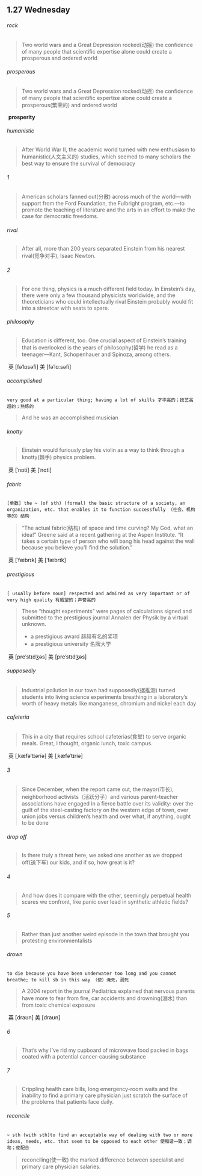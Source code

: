 ## 1.27	Wednesday

###### rock

> Two world wars and a Great Depression rocked(动摇) the confidence of many people that scientific expertise alone could create a prosperous and ordered world

###### prosperous

> Two world wars and a Great Depression rocked(动摇) the confidence of many people that scientific expertise alone could create a prosperous(繁荣的) and ordered world

​	**prosperity**

###### humanistic

> After World War Ⅱ, the academic world turned with new enthusiasm to humanistic(人文主义的) studies, which seemed to many scholars the best way to ensure the survival of democracy

###### 1

> American scholars fanned out(分散) across much of the world—with support from the Ford Foundation, the Fulbright program, etc.—to promote the teaching of literature and the arts in an effort to make the case for democratic freedoms.

###### rival

> After all, more than 200 years separated Einstein from his nearest rival(竞争对手), Isaac Newton.

###### 2

> For one thing, physics is a much different field today. In Einstein’s day, there were only a few thousand physicists worldwide, and the theoreticians who could intellectually rival Einstein probably would fit into a streetcar with seats to spare.

###### philosophy

> Education is different, too. One crucial aspect of Einstein’s training that is overlooked is the years of philosophy(哲学) he read as a teenager—Kant, Schopenhauer and Spinoza, among others.

​	英 [fəˈlɒsəfi]   美 [fəˈlɑːsəfi] 

###### accomplished

​	`very good at a particular thing; having a lot of skills 才华高的；技艺高超的；熟练的`

> And he was an accomplished musician

###### knotty

> Einstein would furiously play his violin as a way to think through a knotty(棘手) physics problem.

​	英 [ˈnɒti]   美 [ˈnɑti] 

###### fabric 

​	`[单数] the ~ (of sth) (formal) the basic structure of a society, an organization, etc. that enables it to function successfully （社会、机构等的）结构`

> “The actual fabric(结构) of space and time curving? My God, what an idea!” Greene said at a recent gathering at the Aspen Institute. “It takes a certain type of person who will bang his head against the wall because you believe you’ll find the solution.”

​	英 [ˈfæbrɪk]   美 [ˈfæbrɪk] 

###### prestigious

​	`[ usually before noun] respected and admired as very important or of very high quality 有威望的；声誉高的`

> These “thought experiments” were pages of calculations signed and submitted to the prestigious journal Annalen der Physik by a virtual unknown.
>
> - a prestigious award 赫赫有名的奖项
> - a prestigious university 名牌大学

​	英 [preˈstɪdʒəs]   美 [preˈstɪdʒəs] 

###### supposedly

> Industrial pollution in our town had supposedly(据推测) turned students into living science experiments breathing in a laboratory’s worth of heavy metals like manganese, chromium and nickel each day

###### cafeteria

> This in a city that requires school cafeterias(食堂) to serve organic meals. Great, I thought, organic lunch, toxic campus.

​	英 [ˌkæfəˈtɪəriə]   美 [ˌkæfəˈtɪriə] 

###### 3

> Since December, when the report came out, the mayor(市长), neighborhood activists（活跃分子）and various parent-teacher associations have engaged in a fierce battle over its validity: over the guilt of the steel-casting factory on the western edge of town, over union jobs versus children’s health and over what, if anything, ought to be done

###### drop off

> Is there truly a threat here, we asked one another as we dropped off(送下车) our kids, and if so, how great is it?

###### 4

> And how does it compare with the other, seemingly perpetual health scares we confront, like panic over lead in synthetic athletic fields?

###### 5

> Rather than just another weird episode in the town that brought you protesting environmentalists

###### drown

​	`to die because you have been underwater too long and you cannot breathe; to kill sb in this way （使）淹死，溺死`

> A 2004 report in the journal Pediatrics explained that nervous parents have more to fear from fire, car accidents and drowning(溺水) than from toxic chemical exposure

​	英 [draʊn]   美 [draʊn] 

###### 6

> That’s why I’ve rid my cupboard of microwave food packed in bags coated with a potential cancer-causing substance

###### 7

> Crippling health care bills, long emergency-room waits and the inability to find a primary care physician just scratch the surface of the problems that patients face daily.

###### reconcile

​	`~ sth (with sth)to find an acceptable way of dealing with two or more ideas, needs, etc. that seem to be opposed to each other 使和谐一致；调和；使配合`

> reconciling(使一致) the marked difference between specialist and primary care physician salaries.